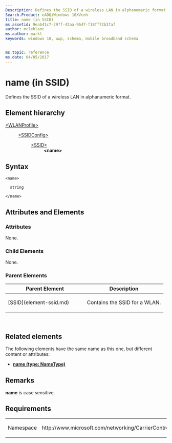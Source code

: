 ```yaml
---
Description: Defines the SSID of a wireless LAN in alphanumeric format.
Search.Product: eADQiWindows 10XVcnh
title: name (in SSID)
ms.assetid: 9eab41c7-29ff-42aa-9647-f18ff72b3faf
author: mcleblanc
ms.author: markl
keywords: windows 10, uwp, schema, mobile broadband schema


ms.topic: reference
ms.date: 04/05/2017
---
```


# name (in SSID)


Defines the SSID of a wireless LAN in alphanumeric format.

## Element hierarchy

<dl>
<dt><a href="element-wlanprofile.md">&lt;WLANProfile&gt;</a></dt>
<dd>
<dl>
<dt><a href="element-ssidconfig.md">&lt;SSIDConfig&gt;</a></dt>
<dd>
<dl>
<dt><a href="element-ssid.md">&lt;SSID&gt;</a></dt>
<dd><b>&lt;name&gt;</b></dd>
</dl>
</dd>
</dl>
</dd>
</dl>

## Syntax

``` syntax
<name>

  string

</name>
```

## Attributes and Elements


### Attributes

None.

### Child Elements

None.

### Parent Elements

<table>
<colgroup>
<col width="50%" />
<col width="50%" />
</colgroup>
<thead>
<tr class="header">
<th>Parent Element</th>
<th>Description</th>
</tr>
</thead>
<tbody>
<tr class="odd">
<td>[SSID](element-ssid.md)</td>
<td><p>Contains the SSID for a WLAN.</p></td>
</tr>
</tbody>
</table>

 

## Related elements


The following elements have the same name as this one, but different content or attributes:

-   **[name (type: NameType)](element-name.md)**

## Remarks

**name** is case sensitive.

## Requirements

<table>
<colgroup>
<col width="50%" />
<col width="50%" />
</colgroup>
<tbody>
<tr class="odd">
<td><p>Namespace</p></td>
<td><p>http://www.microsoft.com/networking/CarrierControl/WLAN/v1</p></td>
</tr>
</tbody>
</table>

 

 




